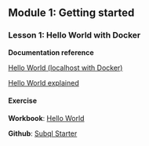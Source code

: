 ## Module 1: Getting started

### Lesson 1: Hello World with Docker

**Documentation reference**

[Hello World (localhost with Docker)](/quickstart/helloworld-localhost.md)

[Hello World explained](/quickstart/understanding-helloworld.md)

#### Exercise
**Workbook**: [Hello World](/assets/pdf/Hello_World_Lab.pdf)

**Github**: [Subql Starter](https://github.com/subquery/subql-starter)

